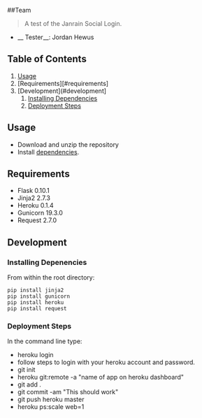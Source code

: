 ##Team

> A test of the Janrain Social Login.

- __ Tester__: Jordan Hewus

## Table of Contents

1. [Usage](#usage)
1. [Requirements][#requirements]
1. [Development](#development]
    1. [Installing Dependencies](#installing-dependencies)
    1. [Deployment Steps](#deployment-steps)

## Usage
 - Download and unzip the repository
 - Install [dependencies](#installing-dependencies).
 
## Requirements
 - Flask 0.10.1
 - Jinja2 2.7.3
 - Heroku 0.1.4
 - Gunicorn 19.3.0
 - Request 2.7.0

## Development

### Installing Depenencies

From within the root directory:

```pip install Flask
pip install jinja2
pip install gunicorn
pip install heroku
pip install request
```

### Deployment Steps
In the command line type:
- heroku login
- follow steps to login with your heroku account and password.
- git init
- heroku git:remote -a "name of app on heroku dashboard"
- git add .
- git commit -am "This should work"
- git push heroku master
- heroku ps:scale web=1
